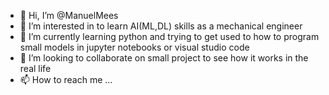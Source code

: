 - 👋 Hi, I’m @ManuelMees
- 👀 I’m interested in to learn AI(ML,DL) skills as a mechanical engineer
- 🌱 I’m currently learning python and trying to get used to how to program small models in jupyter notebooks or visual studio code
- 💞️ I’m looking to collaborate on small project to see how it works in the real life
- 📫 How to reach me ...

<!---
ManuelMees/ManuelMees is a ✨ special ✨ repository because its `README.md` (this file) appears on your GitHub profile.
You can click the Preview link to take a look at your changes.
--->
